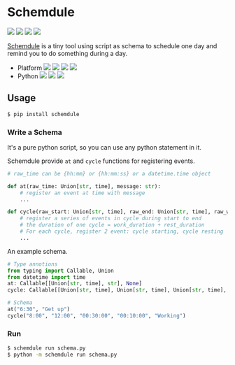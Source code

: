 # Schemdule

![](https://github.com/StardustDL/schemdule/workflows/CI/badge.svg) ![](https://img.shields.io/github/license/StardustDL/schemdule.svg) [![](https://img.shields.io/pypi/v/schemdule.svg?logo=pypi)](https://pypi.org/project/schemdule/) ![](https://img.shields.io/pypi/dm/schemdule?logo=pypi)

[Schemdule](https://github.com/StardustDL/schemdule) is a tiny tool using script as schema to schedule one day and remind you to do something during a day.

- Platform ![](https://img.shields.io/badge/Linux-yes-success?logo=linux) ![](https://img.shields.io/badge/Windows-yes-success?logo=windows) ![](https://img.shields.io/badge/MacOS-yes-success?logo=apple) ![](https://img.shields.io/badge/BSD-yes-success?logo=freebsd)
- Python ![](https://img.shields.io/pypi/implementation/schemdule.svg?logo=pypi) ![](https://img.shields.io/pypi/pyversions/schemdule.svg?logo=pypi) ![](https://img.shields.io/pypi/wheel/schemdule.svg?logo=pypi)

## Usage

```sh
$ pip install schemdule
```

### Write a Schema

It's a pure python script, so you can use any python statement in it.

Schemdule provide `at` and `cycle` functions for registering events.

```python
# raw_time can be {hh:mm} or {hh:mm:ss} or a datetime.time object

def at(raw_time: Union[str, time], message: str):
    # register an event at time with message
    ...

def cycle(raw_start: Union[str, time], raw_end: Union[str, time], raw_work_duration: Union[str, time], raw_rest_duration: Union[str, time], message: str):
    # register a series of events in cycle during start to end
    # the duration of one cycle = work_duration + rest_duration
    # For each cycle, register 2 event: cycle starting, cycle resting
    ...
```

An example schema.

```python
# Type annotions
from typing import Callable, Union
from datetime import time
at: Callable[[Union[str, time], str], None]
cycle: Callable[[Union[str, time], Union[str, time], Union[str, time], Union[str, time], str], None]

# Schema
at("6:30", "Get up")
cycle("8:00", "12:00", "00:30:00", "00:10:00", "Working")
```

### Run

```sh
$ schemdule run schema.py
$ python -m schemdule run schema.py
```
